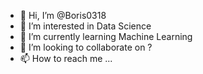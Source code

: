 - 👋 Hi, I’m @Boris0318
- 👀 I’m interested in Data Science
- 🌱 I’m currently learning Machine Learning
- 💞️ I’m looking to collaborate on ?
- 📫 How to reach me ...

<!---
Boris0318/Boris0318 is a ✨ special ✨ repository because its `README.md` (this file) appears on your GitHub profile.
You can click the Preview link to take a look at your changes.
--->
